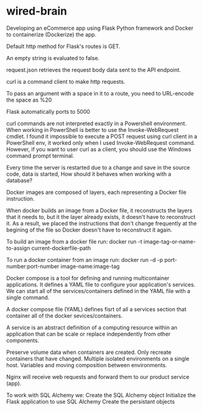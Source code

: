 # wired-brain
Developing an eCommerce app using Flask Python framework and Docker to containerize (Dockerize) the app.

Default http method for Flask's routes is GET.

An empty string is evaluated to false.

request.json retrieves the request body data sent to the API endpoint.

curl is a command client to make http requests.

To pass an argument with a space in it to a route, you need to URL-encode the space as %20

Flask automatically ports to 5000

curl commands are not interpreted exactly in a Powershell environment. When working in PowerShell is better to use the Invoke-WebRequest cmdlet. I found it impossible to execute a POST request using curl client in a PowerShell env, it worked only when I used Invoke-WebRequest command. However, if you want to user curl as a client, you should use the Windows command prompt terminal.

Every time the server is restarted due to a change and save in the source code, data is started, How should it behaves when working with a database?

Docker images are composed of layers, each representing a Docker file instruction.

When docker builds an image from a Docker file, it reconstructs the layers that it
needs to, but it the layer already exists, it doesn't have to reconstruct it. As a 
result, we placed the instructions that don't change frequently at the begining of
the file so Docker doesn't have to reconstruct it again.

To build an image from a docker file run: 
docker run -t image-tag-or-name-to-assign current-dockerfile-path

To run a docker container from an image run:
docker run -d -p port-number:port-number image-name:image-tag

Docker compose is a tool for defining and running multicontainer applications. It defines a YAML file to configure your application's services. We can start all of the services/containers defined in the YAML file with a single command.

A docker compose file (YAML) defines fisrt of all a services section that container
all of the docker sevices/containers.

A service is an abstract definition of a computing resource within an application
that can be scale or replace independently from other components.

Preserve volume data when containers are created.
Only recreate containers that have changed.
Multiple isolated environments on a single host.
Variables and moving composition between environments.

Nginx will receive web requests and forward them to our product service (app).

To work with SQL Alchemy we:
    Create the SQL Alchemy object
    Initialize the Flask application to use SQL Alchemy
    Create the persistant objects
